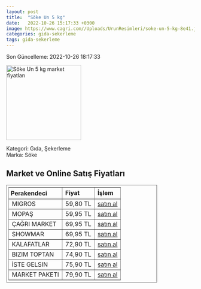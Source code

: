 ```yaml
---
layout: post
title:  "Söke Un 5 kg"
date:   2022-10-26 15:17:33 +0300
image: https://www.cagri.com//Uploads/UrunResimleri/soke-un-5-kg-8e41.jpg
categories: gida-sekerleme
tags: gida-sekerleme
---
```


Son Güncelleme: 2022-10-26 18:17:33

<img src="https://www.cagri.com//Uploads/UrunResimleri/soke-un-5-kg-8e41.jpg" width="200" alt="Söke Un 5 kg market fiyatları" />

Kategori: Gıda, Şekerleme
<br />
Marka: Söke

<h2>Market ve Online Satış Fiyatları</h2>

<table border="1" style="padding: 5px;width:80%;">
  <tr>
    <td style="padding: 5px;"><strong>Perakendeci</strong></td>
    <td><strong>Fiyat</strong></td>
    <td><strong>İşlem</strong></td>
  </tr>
  <tr>
              <td title="Migros">MIGROS</td>
              <td>59,80 TL</td>
              <td><a title="Migros" target="_blank" href="https://www.migros.com.tr/soke-un-5-kg-p-4c73e5">satın al</a></td>
            </tr><tr>
              <td title="Mopaş">MOPAŞ</td>
              <td>59,95 TL</td>
              <td><a title="Mopaş" target="_blank" href="https://www.mopas.com.tr/soke-un-5-kg/p/54514">satın al</a></td>
            </tr><tr>
              <td title="Çağrı Market">ÇAĞRI MARKET</td>
              <td>69,95 TL</td>
              <td><a title="Çağrı Market" target="_blank" href="https://www.cagri.com/soke-un-5-kg">satın al</a></td>
            </tr><tr>
              <td title="Showmar">SHOWMAR</td>
              <td>69,95 TL</td>
              <td><a title="Showmar" target="_blank" href="https://www.showmar.com.tr/urun/soke-un-5kg">satın al</a></td>
            </tr><tr>
              <td title="Kalafatlar">KALAFATLAR</td>
              <td>72,90 TL</td>
              <td><a title="Kalafatlar" target="_blank" href="https://www.kalafatlar.com/urun/soke-un-5-kg">satın al</a></td>
            </tr><tr>
              <td title="Bizim Toptan">BIZIM TOPTAN</td>
              <td>74,90 TL</td>
              <td><a title="Bizim Toptan" target="_blank" href="https://www.bizimtoptan.com.tr/soke-un-geleneksel-5-kg">satın al</a></td>
            </tr><tr>
              <td title="İste Gelsin">İSTE GELSIN</td>
              <td>75,90 TL</td>
              <td><a title="İste Gelsin" target="_blank" href="https://www.istegelsin.com/urun/soke-un-5-kg_SKE6-AD">satın al</a></td>
            </tr><tr>
              <td title="Market Paketi">MARKET PAKETI</td>
              <td>79,90 TL</td>
              <td><a title="Market Paketi" target="_blank" href="https://www.marketpaketi.com.tr/soke-un-5-kg-p-518845">satın al</a></td>
            </tr>
</table>
